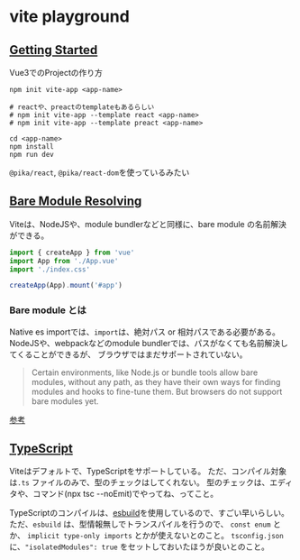 # vite playground

## [Getting Started](https://github.com/vitejs/vite#getting-started)

Vue3でのProjectの作り方

```shell
npm init vite-app <app-name>

# reactや、preactのtemplateもあるらしい
# npm init vite-app --template react <app-name>
# npm init vite-app --template preact <app-name>

cd <app-name>
npm install
npm run dev
```

`@pika/react`, `@pika/react-dom`を使っているみたい

## [Bare Module Resolving](https://github.com/vitejs/vite#bare-module-resolving)
Viteは、NodeJSや、module bundlerなどと同様に、bare module の名前解決ができる。

```js
import { createApp } from 'vue'
import App from './App.vue'
import './index.css'

createApp(App).mount('#app')
```

### Bare module とは

Native es importでは、`import`は、絶対パス or 相対パスである必要がある。
NodeJSや、webpackなどのmodule bundlerでは、パスがなくても名前解決してくることができるが、
ブラウザではまだサポートされていない。

> Certain environments, like Node.js or bundle tools allow bare modules, without any path, as they have their own ways for finding modules and hooks to fine-tune them. But browsers do not support bare modules yet.

[参考](https://javascript.info/modules-intro#no-bare-modules-allowed)

## [TypeScript](https://github.com/vitejs/vite#typescript)
Viteはデフォルトで、TypeScriptをサポートしている。
ただ、コンパイル対象は`.ts` ファイルのみで、型のチェックはしてくれない。
型のチェックは、エディタや、コマンド(npx tsc --noEmit)でやってね、ってこと。

TypeScriptのコンパイルは、[esbuild](https://github.com/evanw/esbuild)を使用しているので、すごい早いらしい。
ただ、`esbuild` は、型情報無しでトランスパイルを行うので、 `const enum` とか、 `implicit type-only imports` とかが使えないとのこと。
`tsconfig.json`に、`"isolatedModules": true` をセットしておいたほうが良いとのこと。

